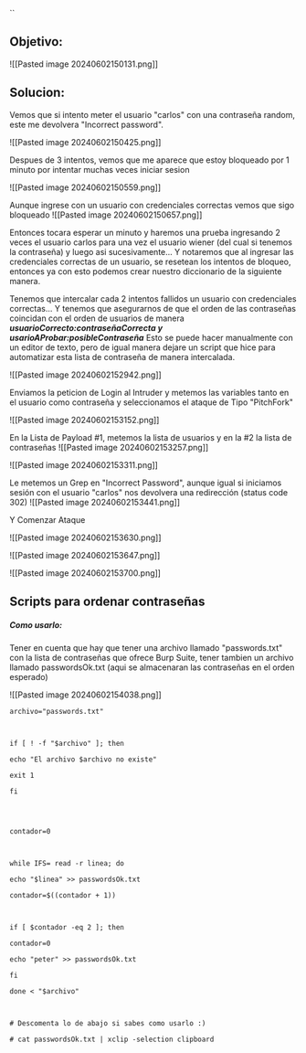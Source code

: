 ``
## Objetivo:

![[Pasted image 20240602150131.png]]

## Solucion:

Vemos que si intento meter el usuario "carlos" con una contraseña random, este me devolvera "Incorrect password".

![[Pasted image 20240602150425.png]]


Despues de 3 intentos, vemos que me aparece que estoy bloqueado por 1 minuto por intentar muchas veces iniciar sesion

![[Pasted image 20240602150559.png]]

Aunque ingrese con un usuario con credenciales correctas vemos que sigo bloqueado
![[Pasted image 20240602150657.png]]

Entonces tocara esperar un minuto y haremos una prueba ingresando 2 veces el usuario carlos para una vez el usuario wiener (del cual si tenemos la contraseña) y luego asi sucesivamente... Y notaremos que al ingresar las credenciales correctas de un usuario, se resetean los intentos de bloqueo, entonces ya con esto podemos crear nuestro diccionario de la siguiente manera. 

Tenemos que intercalar cada 2 intentos fallidos un usuario con credenciales correctas... Y tenemos que asegurarnos de que el orden de las contraseñas coincidan con el orden de usuarios de manera ***usuarioCorrecto:contraseñaCorrecta y usarioAProbar:posibleContraseña***
Esto se puede hacer manualmente con un editor de texto, pero de igual manera dejare un script que hice para automatizar esta lista de contraseña de manera intercalada.

![[Pasted image 20240602152942.png]]

Enviamos la peticion de Login al Intruder y metemos las variables tanto en el usuario como contraseña y seleccionamos el ataque de Tipo "PitchFork"


![[Pasted image 20240602153152.png]]

En la Lista de Payload #1, metemos la lista de usuarios y en la #2 la lista de contraseñas
![[Pasted image 20240602153257.png]]

![[Pasted image 20240602153311.png]]


Le metemos un Grep en "Incorrect Password", aunque igual si iniciamos sesión con el usuario "carlos" nos devolvera una redirección (status code 302)
![[Pasted image 20240602153441.png]]

Y Comenzar Ataque

![[Pasted image 20240602153630.png]]


![[Pasted image 20240602153647.png]]

![[Pasted image 20240602153700.png]]



## Scripts para ordenar contraseñas

##### Como usarlo:

Tener en cuenta que hay que tener una archivo llamado "passwords.txt" con la lista de contraseñas que ofrece Burp Suite, tener tambien un archivo llamado passwordsOk.txt (aqui se almacenaran las contraseñas en el orden esperado)

![[Pasted image 20240602154038.png]]

```
archivo="passwords.txt"

  

if [ ! -f "$archivo" ]; then

echo "El archivo $archivo no existe"

exit 1

fi

  
  

contador=0

  

while IFS= read -r linea; do

echo "$linea" >> passwordsOk.txt

contador=$((contador + 1))

  

if [ $contador -eq 2 ]; then

contador=0

echo "peter" >> passwordsOk.txt

fi

done < "$archivo"

  

# Descomenta lo de abajo si sabes como usarlo :)

# cat passwordsOk.txt | xclip -selection clipboard
```
